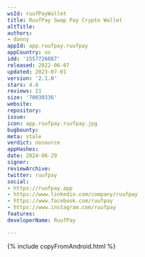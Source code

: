 ```yaml
---
wsId: ruufPayWallet
title: RuufPay Swap Pay Crypto Wallet
altTitle: 
authors:
- danny
appId: app.ruufpay.ruufpay
appCountry: us
idd: '1557726087'
released: 2022-06-07
updated: 2023-07-01
version: '2.1.0'
stars: 4.8
reviews: 21
size: '70030336'
website: 
repository: 
issue: 
icon: app.ruufpay.ruufpay.jpg
bugbounty: 
meta: stale
verdict: nosource
appHashes: 
date: 2024-06-29
signer: 
reviewArchive: 
twitter: ruufpay
social:
- https://ruufpay.app
- https://www.linkedin.com/company/ruufpay
- https://www.facebook.com/ruufpay
- https://www.instagram.com/ruufpay
features: 
developerName: RuufPay

---
```


{% include copyFromAndroid.html %}